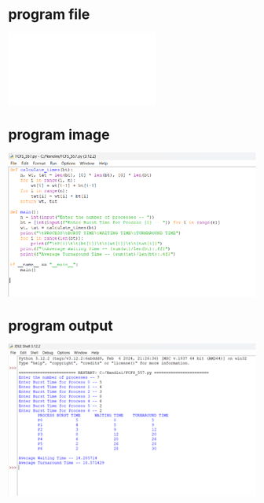 # program file 
![program file](FCFS_557.py) 

# program image 
![program image](FCFS_557.png)

# program output 
![program output](FCFS_output_557.png)
